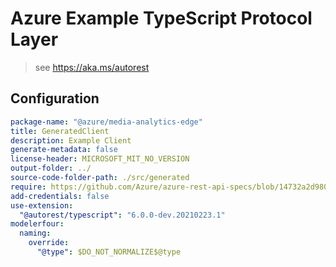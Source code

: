 # Azure Example TypeScript Protocol Layer

> see https://aka.ms/autorest

## Configuration

```yaml
package-name: "@azure/media-analytics-edge"
title: GeneratedClient
description: Example Client
generate-metadata: false
license-header: MICROSOFT_MIT_NO_VERSION
output-folder: ../
source-code-folder-path: ./src/generated
require: https://github.com/Azure/azure-rest-api-specs/blob/14732a2d9802c98cb8fea52800853874529c5f8e/specification/mediaservices/data-plane/readme.md
add-credentials: false
use-extension:
  "@autorest/typescript": "6.0.0-dev.20210223.1"
modelerfour:
  naming:
    override:
      "@type": $DO_NOT_NORMALIZE$@type
```

<!-- modelerfour:
  naming:
    override:
      type: \@type  -->
